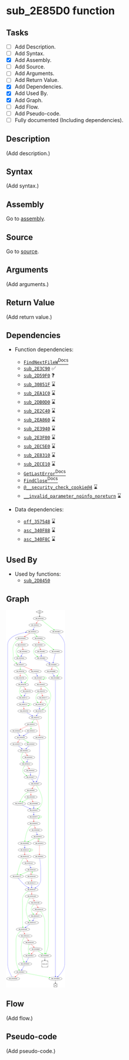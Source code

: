 # sub_2E85D0 function

## Tasks

- [ ] Add Description.
- [ ] Add Syntax.
- [X] Add Assembly.
- [ ] Add Source.
- [ ] Add Arguments.
- [ ] Add Return Value.
- [X] Add Dependencies.
- [X] Add Used By.
- [X] Add Graph.
- [ ] Add Flow.
- [ ] Add Pseudo-code.
- [ ] Fully documented (Including dependencies).

## Description

(Add description.)

## Syntax

(Add syntax.)

## Assembly

Go to [assembly](../asm/sub_2E85D0.asm).

## Source

Go to [source](../cc/sub_2E85D0.cc).

## Arguments

(Add arguments.)

## Return Value

(Add return value.)

## Dependencies

* Function dependencies:
  * [`FindNextFileW`<sup>Docs</sup>](https://docs.microsoft.com/en-us/windows/win32/api/fileapi/nf-fileapi-findnextfilew)
  * [`sub_2E3C90`](sub_2E3C90.md) ✅
  * [`sub_2D59F0`](sub_2D59F0.md) ❓
  * [`sub_30851F`](sub_30851F.md) ⌛
  * [`sub_2EA1C0`](sub_2EA1C0.md) ⌛
  * [`sub_2DB0D0`](sub_2DB0D0.md) ⌛
  * [`sub_2E2C40`](sub_2E2C40.md) ⌛
  * [`sub_2EA860`](sub_2EA860.md) ⌛
  * [`sub_2E3940`](sub_2E3940.md) ⌛
  * [`sub_2E3F00`](sub_2E3F00.md) ⌛
  * [`sub_2EC5E0`](sub_2EC5E0.md) ⌛
  * [`sub_2E8310`](sub_2E8310.md) ⌛
  * [`sub_2ECE10`](sub_2ECE10.md) ⌛
  * [`GetLastError`<sup>Docs</sup>](https://docs.microsoft.com/en-us/windows/win32/api/errhandlingapi/nf-errhandlingapi-getlasterror)
  * [`FindClose`<sup>Docs</sup>](https://docs.microsoft.com/en-us/windows/win32/api/fileapi/nf-fileapi-findclose)
  * [`@__security_check_cookie@4`](@__security_check_cookie@4.md) ⌛
  * [`__invalid_parameter_noinfo_noreturn`](__invalid_parameter_noinfo_noreturn.md) ⌛


* Data dependencies:
  * [`off_357548`](off_357548.md) ⌛
  * [`asc_340F88`](asc_340F88.md) ⌛
  * [`asc_340F8C`](asc_340F8C.md) ⌛

## Used By

* Used by functions:
  * [`sub_2D8450`](sub_2D8450.md)

## Graph

![sub_2E85D0 Graph](../svg/sub_2E85D0.svg "sub_2E85D0 Graph")

## Flow

(Add flow.)

## Pseudo-code

(Add pseudo-code.)
